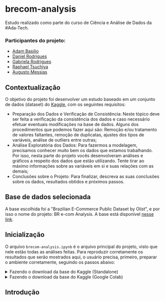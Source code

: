 # brecom-analysis

Estudo realizado como parte do curso de Ciência e Análise de Dados da #Ada-Tech.

### Participantes do projeto:
- [Adam Basilio](https://github.com/abasilio91)
- [Daniel Rodrigues](https://www.linkedin.com/in/danielrodrigues-ds/)
- [Gabriela Rodrigues](https://www.linkedin.com/in/gabrielarodriguesdados/)
- [Raphael Tsuchiya](https://github.com/raphaeltsuchiya)
- [Augusto Messias]()

## Contextualização

O objetivo do projeto foi desenvolver um estudo baseado em um conjunto de dados (dataset) do [Kaggle](https://www.kaggle.com/), com os seguintes requisitos:

- Preparação dos Dados e Verificação de Consistência: Neste tópico deve ser feita a verificação da consistência dos dados e caso necessário efetuar eventuais modificações na base de dados. Alguns dos procedimentos que podemos fazer aqui são: Remoção e/ou tratamento de valores faltantes, remoção de duplicatas, ajustes dos tipos de variáveis, análise de outliers entre outras;
- Análise Exploratória dos Dados: Para fazermos a modelagem, precisamos conhecer muito bem os dados que estamos trabalhando. Por isso, nesta parte do projeto vocês desenvolveram análises e gráficos a respeito dos dados que estão utilizando. Tente tirar ao máximo informações sobre as variáveis em si e suas relações com as demais;
- Conclusões sobre o Projeto: Para finalizar, descreva as suas conclusões sobre os dados, resultados obtidos e próximos passos.

## Base de dados selecionada

A base escolhida foi a "Brazilian E-Commerce Public Dataset by Olist", e por isso o nome do projeto: BR e-com Analysis. A base está disponível [nesse link](https://www.kaggle.com/datasets/olistbr/brazilian-ecommerce).

## Inicialização

  O arquivo `brecom-analysis.ipynb` é o arquivo principal do projeto, visto que nele estão todas as análises feitas. Para reproduzir corretamente os resultados que serão mostrados aqui, o usuário precisa, primeiro, preparar o ambiente corretamente, seguindo os passos abaixo:

  <details>
    <summary> Fazendo o download da base do Kaggle (Standalone) </summary>
   
  - Entre no [link da API do Kaggle](https://www.kaggle.com/docs/api) e siga os procedimentos descritos na seção de **inicialização** para fazer o download do arquivo `kaggle.json`.
  - Crie uma pasta com o nome `.kaggle` no seu ambiente python e cole o arquivo `kaggle.json` dentro dessa pasta.
  - No arquivo `brecom-analysis.ipynb`, encontre o comando abaixo e substitua o caminho do download da base para um na sua máquina:
    
  ```
  !kaggle datasets download -d olistbr/brazilian-ecommerce -p D:\Adam\Estudos\ADA\tecprog\projeto\brecom-analysis\database --unzip    
  ```
  </details>

<details>
  <summary> Fazendo o download da base do Kaggle (Google Colab) </summary>
 
  - Entre no [link da API do Kaggle](https://www.kaggle.com/docs/api) e siga os procedimentos descritos na seção de **inicialização** para fazer o download do arquivo `kaggle.json`.
  - Utilize a sequência de comandos abaixo para criar uma pasta `.kaggle` no ambiente do Colab.
 
  ```
  !mkdir -p ~/.kaggle
  ```
  
  - Faça o upload do arquivo `kaggle.json` na pasta `content` do Colab.
  - Utilize a sequência de comandos abaixo para transferir o arquivo `kaggle.json` para a pasta `.kaggle`.
  
  ```
  !cp kaggle.json ~/.kaggle/
  !chmod 600 ~/.kaggle/kaggle.json
  ```
  
  - Utilize a sequência de comandos abaixo para fazer o download da base do kaggle para a pasta `database`.
 
  ```
  !mkdir /content/brecom-analysis/database
  %cd /content/brecom-analysis/database
  !kaggle datasets download -d olistbr/brazilian-ecommerce
  !unzip /content/brecom-analysis/database/brazilian-ecommerce.zip
  %cd ../
  ``` 
</details>

## Introdução

